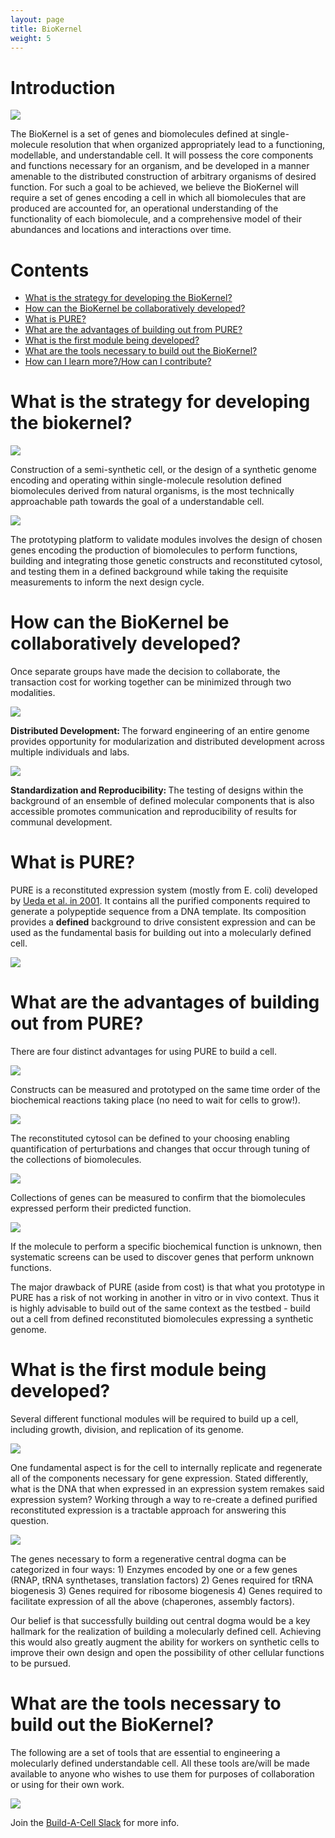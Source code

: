 ```yaml
---
layout: page
title: BioKernel
weight: 5
---
```


# Introduction

<img class="biokernel-figure" src="/engineering/images/Biokernel.png">

The BioKernel is a set of genes and biomolecules defined at single-molecule resolution that when organized appropriately lead to a functioning, modellable, and understandable cell. It will possess the core components and functions necessary for an organism, and be developed in a manner amenable to the distributed construction of arbitrary organisms of desired function. For such a goal to be achieved, we believe the BioKernel will require a set of genes encoding a cell in which all biomolecules that are produced are accounted for, an operational understanding of the functionality of each biomolecule, and a comprehensive model of their abundances and locations and interactions over time.

# Contents

* [What is the strategy for developing the BioKernel?](#what-is-the-strategy-for-developing-the-biokernel)
* [How can the BioKernel be collaboratively developed?](#how-can-the-biokernel-be-collaboratively-developed)
* [What is PURE?](#what-is-pure)
* [What are the advantages of building out from PURE?](#what-are-the-advantages-of-building-out-from-pure)
* [What is the first module being developed?](#what-is-the-first-module-being-developed)
* [What are the tools necessary to build out the BioKernel?](#what-are-the-tools-necessary-to-build-out-the-biokernel)
* [How can I learn more?/How can I contribute?](http://buildacell-invite.herokuapp.com/)

# What is the strategy for developing the biokernel?

<img class="biokernel-figure" src="/engineering/images/Approach.png">


 Construction of a semi-synthetic cell, or the design of a synthetic genome encoding and operating within single-molecule resolution defined biomolecules derived from natural organisms, is the most technically approachable path towards the goal of a understandable cell.


<img class="biokernel-figure" src="/engineering/images/in vitro.png">

 The prototyping platform to validate modules involves the design of chosen genes encoding the production of biomolecules to perform functions, building and integrating those genetic constructs and reconstituted cytosol, and testing them in a defined background while taking the requisite measurements to inform the next design cycle.


# How can the BioKernel be collaboratively developed?

Once separate groups have made the decision to collaborate, the transaction cost for working together can be minimized through two modalities.

<img class="biokernel-figure" src="/engineering/images/Distribution.png">

<strong>Distributed Development: </strong>The forward engineering of an entire genome provides opportunity for modularization and distributed development across multiple individuals and labs.

<img class="biokernel-figure" src="/engineering/images/Standards.png">

<strong>Standardization and Reproducibility: </strong>The testing of designs within the background of an ensemble of defined molecular components that is also accessible promotes communication and reproducibility of results for communal development.


# What is PURE?

PURE is a reconstituted expression system (mostly from E. coli) developed by <a href="http://www.nature.com/nbt/journal/v19/n8/full/nbt0801_751.html">Ueda et al. in 2001</a>. It contains all the purified components required to generate a polypeptide sequence from a DNA template. Its composition provides a <strong>defined</strong> background to drive consistent expression and can be used as the fundamental basis for building out into a molecularly defined cell.

<img class="biokernel-figure" src="/engineering/images/PUREdata.png">


# What are the advantages of building out from PURE?

There are four distinct advantages for using PURE to build a cell.

<img class="biokernel-figure" src="/engineering/images/One.png">

Constructs can be measured and prototyped on the same time order of the biochemical reactions taking place (no need to wait for cells to grow!).

<img class="biokernel-figure" src="/engineering/images/Two.png">

The reconstituted cytosol can be defined to your choosing enabling quantification of perturbations and changes that occur through tuning of the collections of biomolecules.

<img class="biokernel-figure" src="/engineering/images/Three.png">

Collections of genes can be measured to confirm that the biomolecules expressed perform their predicted function.

<img class="biokernel-figure" src="/engineering/images/Four.png">

If the molecule to perform a specific biochemical function is unknown, then systematic screens can be used to discover genes that perform unknown functions.


The major drawback of PURE (aside from cost) is that what you prototype in PURE has a risk of not working in another in vitro or in vivo context. Thus it is highly advisable to build out of the same context as the testbed - build out a cell from defined reconstituted biomolecules expressing a synthetic genome.


# What is the first module being developed?

Several different functional modules will be required to build up a cell, including growth, division, and replication of its genome.

<img class="biokernel-figure" src="/engineering/images/CDog.png">

One fundamental aspect is for the cell to internally replicate and regenerate all of the components necessary for gene expression. Stated differently, what is the DNA that when expressed in an expression system remakes said expression system? Working through a way to re-create a defined purified reconstituted expression is a tractable approach for answering this question.

<img class="biokernel-figure" src="/engineering/images/CDogGenes.png">

The genes necessary to form a regenerative central dogma can be categorized in four ways: 1) Enzymes encoded by one or a few genes (RNAP, tRNA synthetases, translation factors) 2) Genes required for tRNA biogenesis 3) Genes required for ribosome biogenesis 4) Genes required to facilitate expression of all the above (chaperones, assembly factors).

Our belief is that successfully building out central dogma would be a key hallmark for the realization of building a molecularly defined cell. Achieving this would also greatly augment the ability for workers on synthetic cells to improve their own design and open the possibility of other cellular functions to be pursued.


# What are the tools necessary to build out the BioKernel?

The following are a set of tools that are essential to engineering a molecularly defined understandable cell. All these tools are/will be made available to anyone who wishes to use them for purposes of collaboration or using for their own work.

<img class="biokernel-figure" src="/engineering/images/DevKit.png">

Join the [Build-A-Cell Slack](http://buildacell-invite.herokuapp.com/) for more info.
